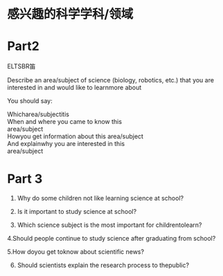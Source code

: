 # 感兴趣的科学学科/领域  

# Part2  

ELTSBR笛  

Describe an area/subject of science (biology, robotics, etc.) that you are interested in and would like to learnmore about  

You should say:  

Whicharea/subjectitis   
When and where you came to know this   
area/subject   
Howyou get information about this area/subject   
And explainwhy you are interested in this   
area/subject  

# Part 3  

1. Why do some children not like learning science at school?  

2. Is it important to study science at school?  

3. Which science subject is the most important for childrentolearn?  

4.Should people continue to study science after graduating from school?  

5.How doyou get toknow about scientific news?  

6. Should scientists explain the research process to thepublic?  